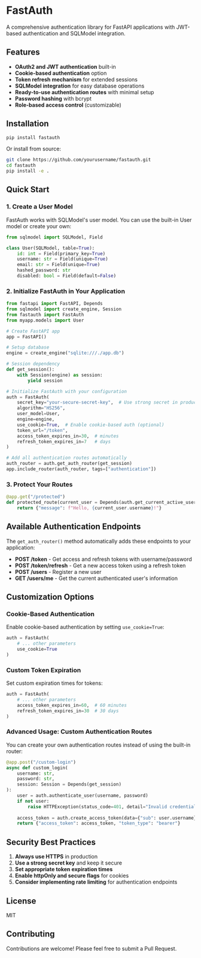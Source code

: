 # FastAuth

A comprehensive authentication library for FastAPI applications with JWT-based authentication and SQLModel integration.

## Features

- **OAuth2 and JWT authentication** built-in
- **Cookie-based authentication** option
- **Token refresh mechanism** for extended sessions
- **SQLModel integration** for easy database operations
- **Ready-to-use authentication routes** with minimal setup
- **Password hashing** with bcrypt
- **Role-based access control** (customizable)

## Installation

```bash
pip install fastauth
```

Or install from source:

```bash
git clone https://github.com/yourusername/fastauth.git
cd fastauth
pip install -e .
```

## Quick Start

### 1. Create a User Model

FastAuth works with SQLModel's user model. You can use the built-in User model or create your own:

```python
from sqlmodel import SQLModel, Field

class User(SQLModel, table=True):
    id: int = Field(primary_key=True)
    username: str = Field(unique=True)
    email: str = Field(unique=True)
    hashed_password: str
    disabled: bool = Field(default=False)
```

### 2. Initialize FastAuth in Your Application

```python
from fastapi import FastAPI, Depends
from sqlmodel import create_engine, Session
from fastauth import FastAuth
from myapp.models import User

# Create FastAPI app
app = FastAPI()

# Setup database
engine = create_engine("sqlite:///./app.db")

# Session dependency
def get_session():
    with Session(engine) as session:
        yield session

# Initialize FastAuth with your configuration
auth = FastAuth(
    secret_key="your-secure-secret-key",  # Use strong secret in production
    algorithm="HS256",
    user_model=User,
    engine=engine,
    use_cookie=True,  # Enable cookie-based auth (optional)
    token_url="/token",
    access_token_expires_in=30,  # minutes
    refresh_token_expires_in=7   # days
)

# Add all authentication routes automatically
auth_router = auth.get_auth_router(get_session)
app.include_router(auth_router, tags=["authentication"])
```

### 3. Protect Your Routes

```python
@app.get("/protected")
def protected_route(current_user = Depends(auth.get_current_active_user_dependency())):
    return {"message": f"Hello, {current_user.username}!"}
```

## Available Authentication Endpoints

The `get_auth_router()` method automatically adds these endpoints to your application:

- **POST /token** - Get access and refresh tokens with username/password
- **POST /token/refresh** - Get a new access token using a refresh token
- **POST /users** - Register a new user
- **GET /users/me** - Get the current authenticated user's information

## Customization Options

### Cookie-Based Authentication

Enable cookie-based authentication by setting `use_cookie=True`:

```python
auth = FastAuth(
    # ... other parameters
    use_cookie=True
)
```

### Custom Token Expiration

Set custom expiration times for tokens:

```python
auth = FastAuth(
    # ... other parameters
    access_token_expires_in=60,  # 60 minutes
    refresh_token_expires_in=30  # 30 days
)
```

### Advanced Usage: Custom Authentication Routes

You can create your own authentication routes instead of using the built-in router:

```python
@app.post("/custom-login")
async def custom_login(
    username: str, 
    password: str, 
    session: Session = Depends(get_session)
):
    user = auth.authenticate_user(username, password)
    if not user:
        raise HTTPException(status_code=401, detail="Invalid credentials")
    
    access_token = auth.create_access_token(data={"sub": user.username})
    return {"access_token": access_token, "token_type": "bearer"}
```

## Security Best Practices

1. **Always use HTTPS** in production
2. **Use a strong secret key** and keep it secure
3. **Set appropriate token expiration times**
4. **Enable httpOnly and secure flags** for cookies
5. **Consider implementing rate limiting** for authentication endpoints

## License

MIT

## Contributing

Contributions are welcome! Please feel free to submit a Pull Request.
